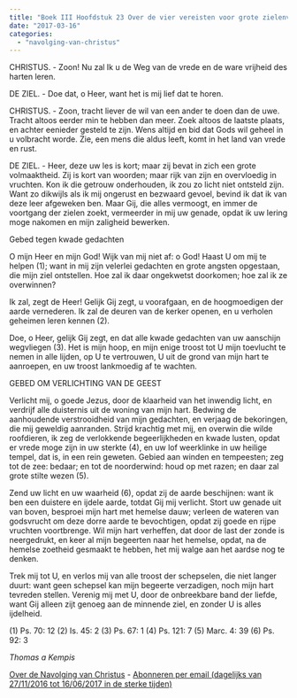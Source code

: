 ```yaml
---
title: "Boek III Hoofdstuk 23 Over de vier vereisten voor grote zielenvrede"
date: "2017-03-16"
categories: 
  - "navolging-van-christus"
---
```


CHRISTUS. - Zoon! Nu zal Ik u de Weg van de vrede en de ware vrijheid des harten leren.

DE ZIEL. - Doe dat, o Heer, want het is mij lief dat te horen.

CHRISTUS. - Zoon, tracht liever de wil van een ander te doen dan de uwe. Tracht altoos eerder min te hebben dan meer. Zoek altoos de laatste plaats, en achter eenieder gesteld te zijn. Wens altijd en bid dat Gods wil geheel in u volbracht worde. Zie, een mens die aldus leeft, komt in het land van vrede en rust.

DE ZIEL. - Heer, deze uw les is kort; maar zij bevat in zich een grote volmaaktheid. Zij is kort van woorden; maar rijk van zijn en overvloedig in vruchten. Kon ik die getrouw onderhouden, ik zou zo licht niet ontsteld zijn. Want zo dikwijls als ik mij ongerust en bezwaard gevoel, bevind ik dat ik van deze leer afgeweken ben. Maar Gij, die alles vermoogt, en immer de voortgang der zielen zoekt, vermeerder in mij uw genade, opdat ik uw lering moge nakomen en mijn zaligheid bewerken.

Gebed tegen kwade gedachten

O mijn Heer en mijn God! Wijk van mij niet af: o God! Haast U om mij te helpen (1); want in mij zijn velerlei gedachten en grote angsten opgestaan, die mijn ziel ontstellen. Hoe zal ik daar ongekwetst doorkomen; hoe zal ik ze overwinnen?

Ik zal, zegt de Heer! Gelijk Gij zegt, u voorafgaan, en de hoogmoedigen der aarde vernederen. Ik zal de deuren van de kerker openen, en u verholen geheimen leren kennen (2).

Doe, o Heer, gelijk Gij zegt, en dat alle kwade gedachten van uw aanschijn wegvliegen (3). Het is mijn hoop, en mijn enige troost tot U mijn toevlucht te nemen in alle lijden, op U te vertrouwen, U uit de grond van mijn hart te aanroepen, en uw troost lankmoedig af te wachten.

GEBED OM VERLICHTING VAN DE GEEST

Verlicht mij, o goede Jezus, door de klaarheid van het inwendig licht, en verdrijf alle duisternis uit de woning van mijn hart. Bedwing de aanhoudende verstrooidheid van mijn gedachten, en verjaag de bekoringen, die mij geweldig aanranden. Strijd krachtig met mij, en overwin die wilde roofdieren, ik zeg de verlokkende begeerlijkheden en kwade lusten, opdat er vrede moge zijn in uw sterkte (4), en uw lof weerklinke in uw heilige tempel, dat is, in een rein geweten. Gebied aan winden en tempeesten; zeg tot de zee: bedaar; en tot de noorderwind: houd op met razen; en daar zal grote stilte wezen (5).

Zend uw licht en uw waarheid (6), opdat zij de aarde beschijnen: want ik ben een duistere en ijdele aarde, totdat Gij mij verlicht. Stort uw genade uit van boven, besproei mijn hart met hemelse dauw; verleen de wateren van godsvrucht om deze dorre aarde te bevochtigen, opdat zij goede en rijpe vruchten voortbrenge. Wil mijn hart verheffen, dat door de last der zonde is neergedrukt, en keer al mijn begeerten naar het hemelse, opdat, na de hemelse zoetheid gesmaakt te hebben, het mij walge aan het aardse nog te denken.

Trek mij tot U, en verlos mij van alle troost der schepselen, die niet langer duurt: want geen schepsel kan mijn begeerte verzadigen, noch mijn hart tevreden stellen. Verenig mij met U, door de onbreekbare band der liefde, want Gij alleen zijt genoeg aan de minnende ziel, en zonder U is alles ijdelheid.

(1) Ps. 70: 12 (2) Is. 45: 2 (3) Ps. 67: 1 (4) Ps. 121: 7 (5) Marc. 4: 39 (6) Ps. 92: 3

_Thomas a Kempis_

[Over de Navolging van Christus](/blog/de-navolging-van-christus-in-de-sterke-tijden/) - [Abonneren per email (dagelijks van 27/11/2016 tot 16/06/2017 in de sterke tijden)](http://eepurl.com/cg9VGT)
